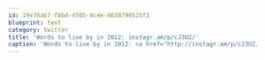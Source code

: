 ```yaml
---
id: 19e78ab7-f8bd-4f05-8c4e-8638790525f3
blueprint: text
category: twitter
title: 'Words to live by in 2012: instagr.am/p/cJ3U2/'
caption: 'Words to live by in 2012: <a href="http://instagr.am/p/cJ3U2/" title="http://instagr.am/p/cJ3U2/" class="link link_untco">instagr.am/p/cJ3U2/</a>'
---
```

